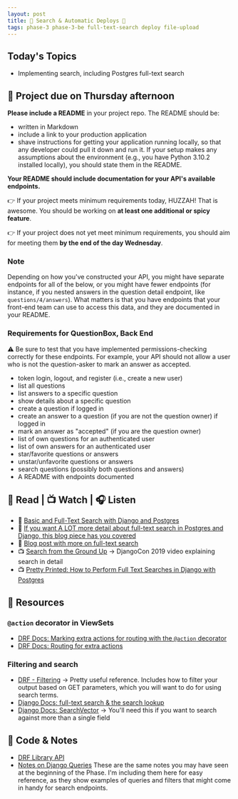```yaml
---
layout: post
title: 🐻 Search & Automatic Deploys 🐻
tags: phase-3 phase-3-be full-text-search deploy file-upload
---
```


## Today's Topics

- Implementing search, including Postgres full-text search

## 🎯 Project due on Thursday afternoon

**Please include a README** in your project repo. The README should be:

- written in Markdown
- include a link to your production application
- shave instructions for getting your application running locally, so that any developer could pull it down and run it. If your setup makes any assumptions about the environment (e.g., you have Python 3.10.2 installed locally), you should state them in the README.

**Your README should include documentation for your API's available endpoints.**

👉 If your project meets minimum requirements today, HUZZAH! That is awesome. You should be working on **at least one additional or spicy feature**.

👉 If your project does not yet meet minimum requirements, you should aim for meeting them **by the end of the day Wednesday**.

### Note

Depending on how you've constructed your API, you might have separate endpoints for all of the below, or you might have fewer endpoints (for instance, if you nested answers in the question detail endpoint, like `questions/4/answers`). What matters is that you have endpoints that your front-end team can use to access this data, and they are documented in your README.

### Requirements for QuestionBox, Back End

⚠️ Be sure to test that you have implemented permissions-checking correctly for these endpoints. For example, your API should not allow a user who is not the question-asker to mark an answer as accepted.

- token login, logout, and register (i.e., create a new user)
- list all questions
- list answers to a specific question
- show details about a specific question
- create a question if logged in
- create an answer to a question (if you are not the question owner) if logged in
- mark an answer as "accepted" (if you are the question owner)
- list of own questions for an authenticated user
- list of own answers for an authenticated user
- star/favorite questions or answers
- unstar/unfavorite questions or answers
- search questions (possibly both questions and answers)
- A README with endpoints documented

## 📖 Read | 📺 Watch | 🎧 Listen

- 📖 [Basic and Full-Text Search with Django and Postgres](https://testdriven.io/blog/django-search/)
- 📖 [If you want A LOT more detail about full-text search in Postgres and Django, this blog piece has you covered](https://pganalyze.com/blog/full-text-search-django-postgres)
- 📖 [Blog post with more on full-text search](https://www.netlandish.com/blog/2020/06/22/full-text-search-django-postgresql/)
- 📺 [Search from the Ground Up](https://www.youtube.com/watch?v=is3R8d420D4&list=PL2NFhrDSOxgXXUMIGOs8lNe2B-f4pXOX-&index=2) -> DjangoCon 2019 video explaining search in detail
- 📺 [Pretty Printed: How to Perform Full Text Searches in Django with Postgres](https://www.youtube.com/watch?app=desktop&v=139a0fm0YFY)

## 🔖 Resources

### `@action` decorator in ViewSets

- [DRF Docs: Marking extra actions for routing with the `@action` decorator](https://www.django-rest-framework.org/api-guide/viewsets/#marking-extra-actions-for-routing)
- [DRF Docs: Routing for extra actions](https://www.django-rest-framework.org/api-guide/routers/#routing-for-extra-actions)

### Filtering and search

- [DRF - Filtering](https://www.django-rest-framework.org/api-guide/filtering/) -> Pretty useful reference. Includes how to filter your output based on GET parameters, which you will want to do for using search terms.
- [Django Docs: full-text search & the search lookup](https://docs.djangoproject.com/en/4.0/ref/contrib/postgres/search/#the-search-lookup)
- [Django Docs: SearchVector](https://docs.djangoproject.com/en/4.0/ref/contrib/postgres/search/#searchvector) -> You'll need this if you want to search against more than a single field

## 🦉 Code & Notes

- [DRF Library API](https://github.com/Momentum-Team-12/example-drf-library)
- [Notes on Django Queries](https://github.com/Momentum-Team-12/notes/blob/main/django-queries.md) These are the same notes you may have seen at the beginning of the Phase. I'm including them here for easy reference, as they show examples of queries and filters that might come in handy for search endpoints.
